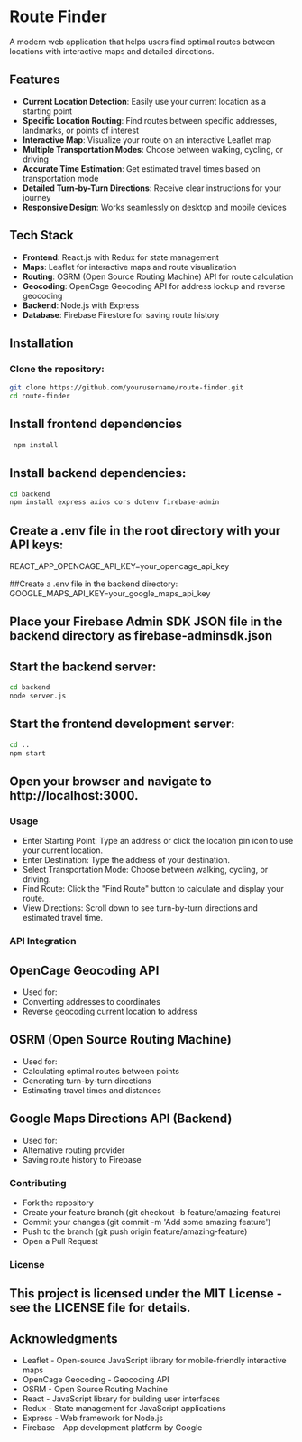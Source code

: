 # Route Finder

A modern web application that helps users find optimal routes between locations with interactive maps and detailed directions.

## Features

- **Current Location Detection**: Easily use your current location as a starting point
- **Specific Location Routing**: Find routes between specific addresses, landmarks, or points of interest
- **Interactive Map**: Visualize your route on an interactive Leaflet map
- **Multiple Transportation Modes**: Choose between walking, cycling, or driving
- **Accurate Time Estimation**: Get estimated travel times based on transportation mode
- **Detailed Turn-by-Turn Directions**: Receive clear instructions for your journey
- **Responsive Design**: Works seamlessly on desktop and mobile devices

## Tech Stack

- **Frontend**: React.js with Redux for state management
- **Maps**: Leaflet for interactive maps and route visualization
- **Routing**: OSRM (Open Source Routing Machine) API for route calculation
- **Geocoding**: OpenCage Geocoding API for address lookup and reverse geocoding
- **Backend**: Node.js with Express
- **Database**: Firebase Firestore for saving route history

## Installation

### Clone the repository:

```bash
git clone https://github.com/yourusername/route-finder.git
cd route-finder
```

## Install frontend dependencies
```bash
 npm install
```

## Install backend dependencies:
```bash
cd backend
npm install express axios cors dotenv firebase-admin
```

## Create a .env file in the root directory with your API keys:
REACT_APP_OPENCAGE_API_KEY=your_opencage_api_key

##Create a .env file in the backend directory:
GOOGLE_MAPS_API_KEY=your_google_maps_api_key

## Place your Firebase Admin SDK JSON file in the backend directory as firebase-adminsdk.json

## Start the backend server:

```bash
cd backend
node server.js
```
## Start the frontend development server:

```bash
cd ..
npm start
```

## Open your browser and navigate to http://localhost:3000.

### Usage

- Enter Starting Point: Type an address or click the location pin icon to use your current location.
- Enter Destination: Type the address of your destination.
- Select Transportation Mode: Choose between walking, cycling, or driving.
- Find Route: Click the "Find Route" button to calculate and display your route.
- View Directions: Scroll down to see turn-by-turn directions and estimated travel time.

### API Integration

## OpenCage Geocoding API
- Used for:
- Converting addresses to coordinates
- Reverse geocoding current location to address
## OSRM (Open Source Routing Machine)
- Used for:
- Calculating optimal routes between points
- Generating turn-by-turn directions
- Estimating travel times and distances
## Google Maps Directions API (Backend)
- Used for:
- Alternative routing provider
- Saving route history to Firebase

### Contributing

- Fork the repository
- Create your feature branch (git checkout -b feature/amazing-feature)
- Commit your changes (git commit -m 'Add some amazing feature')
- Push to the branch (git push origin feature/amazing-feature)
- Open a Pull Request

### License

## This project is licensed under the MIT License - see the LICENSE file for details.

## Acknowledgments

- Leaflet - Open-source JavaScript library for mobile-friendly interactive maps
- OpenCage Geocoding - Geocoding API
- OSRM - Open Source Routing Machine
- React - JavaScript library for building user interfaces
- Redux - State management for JavaScript applications
- Express - Web framework for Node.js
- Firebase - App development platform by Google